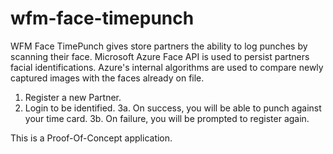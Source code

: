 # wfm-face-timepunch

WFM Face TimePunch gives store partners the ability to log punches by scanning their face.
Microsoft Azure Face API is used to persist partners facial identifications.
Azure's internal algorithms are used to compare newly captured images with the faces already on file.

1. Register a new Partner.
2. Login to be identified.
3a. On success, you will be able to punch against your time card.
3b. On failure, you will be prompted to register again.

This is a Proof-Of-Concept application.
